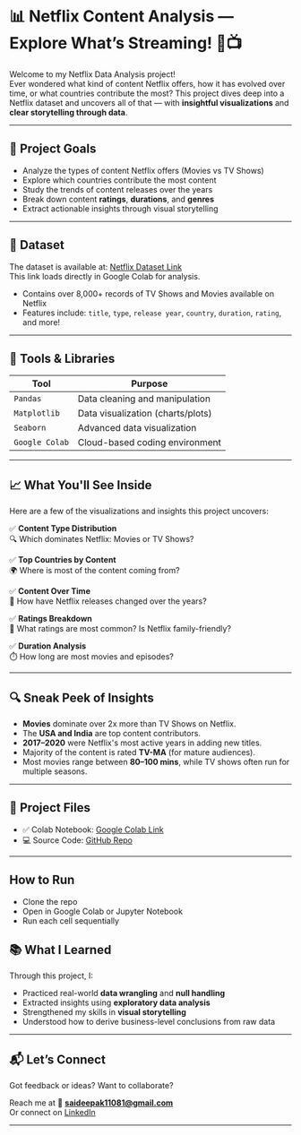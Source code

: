 # 📊 Netflix Content Analysis — Explore What’s Streaming! 🍿📺

Welcome to my Netflix Data Analysis project!  
Ever wondered what kind of content Netflix offers, how it has evolved over time, or what countries contribute the most? This project dives deep into a Netflix dataset and uncovers all of that — with **insightful visualizations** and **clear storytelling through data**.

---

## 🎯 Project Goals
- Analyze the types of content Netflix offers (Movies vs TV Shows)
- Explore which countries contribute the most content
- Study the trends of content releases over the years
- Break down content **ratings**, **durations**, and **genres**
- Extract actionable insights through visual storytelling

---

## 📑 Dataset
The dataset is available at: [Netflix Dataset Link](https://d2beiqkhq929f0.cloudfront.net/public_assets/assets/000/000/940/original/netflix.csv)  
This link loads directly in Google Colab for analysis.

- Contains over 8,000+ records of TV Shows and Movies available on Netflix  
- Features include: `title`, `type`, `release year`, `country`, `duration`, `rating`, and more!

---

## 🧪 Tools & Libraries

| Tool            | Purpose                          |
|------------------|----------------------------------|
| `Pandas`        | Data cleaning and manipulation   |
| `Matplotlib`    | Data visualization (charts/plots)|
| `Seaborn`       | Advanced data visualization      |
| `Google Colab`  | Cloud-based coding environment   |

---

## 📈 What You'll See Inside

Here are a few of the visualizations and insights this project uncovers:

✅ **Content Type Distribution**  
🔍 Which dominates Netflix: Movies or TV Shows?

✅ **Top Countries by Content**  
🌍 Where is most of the content coming from?

✅ **Content Over Time**  
📅 How have Netflix releases changed over the years?

✅ **Ratings Breakdown**  
🔞 What ratings are most common? Is Netflix family-friendly?

✅ **Duration Analysis**  
⏱️ How long are most movies and episodes?

---

## 🔍 Sneak Peek of Insights

- **Movies** dominate over 2x more than TV Shows on Netflix.
- The **USA and India** are top content contributors.
- **2017–2020** were Netflix's most active years in adding new titles.
- Majority of the content is rated **TV-MA** (for mature audiences).
- Most movies range between **80–100 mins**, while TV shows often run for multiple seasons.

---

## 🚀 Project Files

- ✅ Colab Notebook: [Google Colab Link](https://colab.research.google.com/drive/196YBIM3QQd5a0JCOluMuqrftcOHeBY0d?usp=sharing)
- 💻 Source Code: [GitHub Repo](https://github.com/SaiDeepak11081/netflix-analysis)

---

## How to Run
- Clone the repo
- Open in Google Colab or Jupyter Notebook
- Run each cell sequentially


## 📚 What I Learned

Through this project, I:
- Practiced real-world **data wrangling** and **null handling**
- Extracted insights using **exploratory data analysis**
- Strengthened my skills in **visual storytelling**
- Understood how to derive business-level conclusions from raw data

---

## 📬 Let’s Connect

Got feedback or ideas? Want to collaborate?

Reach me at 📧 **saideepak11081@gmail.com**  
Or connect on [LinkedIn](https://linkedin.com/in/sai-deepak-1a7a54205)

---
